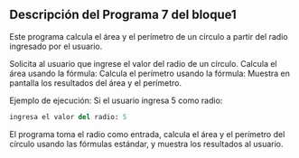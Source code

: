 ## Descripción del Programa 7 del bloque1
Este programa calcula el área y el perímetro de un círculo a 
partir del radio ingresado por el usuario.

Solicita al usuario que ingrese el valor del radio de un círculo.
Calcula el área usando la fórmula:
 Calcula el perímetro usando la fórmula:
Muestra en pantalla los resultados del área y el perímetro.

Ejemplo de ejecución:
Si el usuario ingresa 5 como radio:
```Python
ingresa el valor del radio: 5
```

El programa toma el radio como entrada, calcula 
el área y el perímetro del círculo usando las fórmulas estándar,
y muestra los resultados al usuario.


